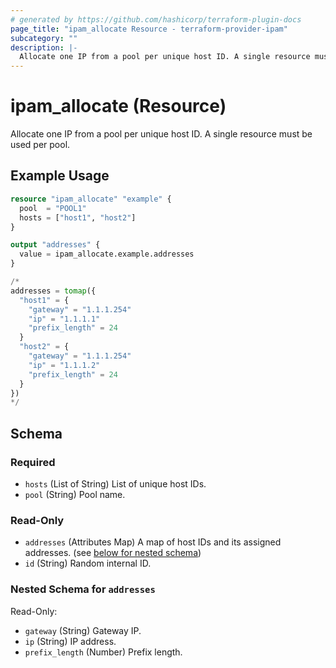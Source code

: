 ```yaml
---
# generated by https://github.com/hashicorp/terraform-plugin-docs
page_title: "ipam_allocate Resource - terraform-provider-ipam"
subcategory: ""
description: |-
  Allocate one IP from a pool per unique host ID. A single resource must be used per pool.
---
```


# ipam_allocate (Resource)

Allocate one IP from a pool per unique host ID. A single resource must be used per pool.

## Example Usage

```terraform
resource "ipam_allocate" "example" {
  pool  = "POOL1"
  hosts = ["host1", "host2"]
}

output "addresses" {
  value = ipam_allocate.example.addresses
}

/* 
addresses = tomap({
  "host1" = {
    "gateway" = "1.1.1.254"
    "ip" = "1.1.1.1"
    "prefix_length" = 24
  }
  "host2" = {
    "gateway" = "1.1.1.254"
    "ip" = "1.1.1.2"
    "prefix_length" = 24
  }
})
*/
```

<!-- schema generated by tfplugindocs -->
## Schema

### Required

- `hosts` (List of String) List of unique host IDs.
- `pool` (String) Pool name.

### Read-Only

- `addresses` (Attributes Map) A map of host IDs and its assigned addresses. (see [below for nested schema](#nestedatt--addresses))
- `id` (String) Random internal ID.

<a id="nestedatt--addresses"></a>
### Nested Schema for `addresses`

Read-Only:

- `gateway` (String) Gateway IP.
- `ip` (String) IP address.
- `prefix_length` (Number) Prefix length.


